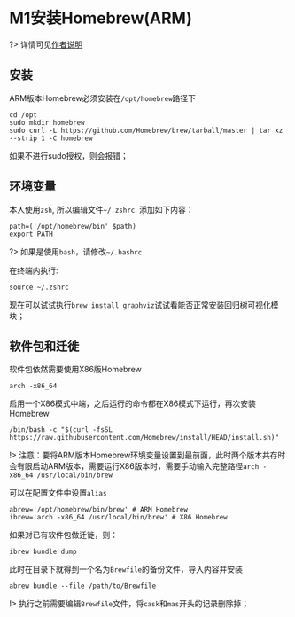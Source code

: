 # M1安装Homebrew(ARM)



?> 详情可见[作者说明](https://github.com/Homebrew/brew/issues/7857#issue-647960270)

## 安装

ARM版本Homebrew必须安装在`/opt/homebrew`路径下

```shell
cd /opt
sudo mkdir homebrew
sudo curl -L https://github.com/Homebrew/brew/tarball/master | tar xz --strip 1 -C homebrew
```

如果不进行sudo授权，则会报错；



## 环境变量

本人使用`zsh`, 所以编辑文件`~/.zshrc`. 添加如下内容：

```shell
path=('/opt/homebrew/bin' $path) 
export PATH
```

?> 如果是使用`bash`，请修改`~/.bashrc`

在终端内执行:

```shell
source ~/.zshrc
```



现在可以试试执行`brew install graphviz`试试看能否正常安装回归树可视化模块；



## 软件包和迁徙

软件包依然需要使用X86版Homebrew

```shell
arch -x86_64
```

启用一个X86模式中端，之后运行的命令都在X86模式下运行，再次安装Homebrew

```shell
/bin/bash -c "$(curl -fsSL https://raw.githubusercontent.com/Homebrew/install/HEAD/install.sh)"
```



!> 注意：要将ARM版本Homebrew环境变量设置到最前面，此时两个版本共存时会有限启动ARM版本，需要运行X86版本时，需要手动输入完整路径`arch -x86_64 /usr/local/bin/brew`



可以在配置文件中设置`alias`

```shell
abrew='/opt/homebrew/bin/brew' # ARM Homebrew
ibrew='arch -x86_64 /usr/local/bin/brew' # X86 Homebrew
```

如果对已有软件包做迁徙，则：

```
ibrew bundle dump
```

此时在目录下就得到一个名为`Brewfile`的备份文件，导入内容并安装

```shell
abrew bundle --file /path/to/Brewfile
```

!> 执行之前需要编辑`Brewfile`文件，将`cask`和`mas`开头的记录删除掉；





